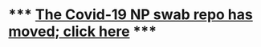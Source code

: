 
# *** [The Covid-19 NP swab repo has moved; click here](https://github.com/HMS-RIC/Covid19-NP-Swab/) ***
